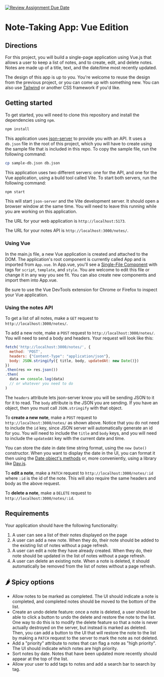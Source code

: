 [![Review Assignment Due Date](https://classroom.github.com/assets/deadline-readme-button-24ddc0f5d75046c5622901739e7c5dd533143b0c8e959d652212380cedb1ea36.svg)](https://classroom.github.com/a/5umuPXiD)
# Note-Taking App: Vue Edition

## Directions

For this project, you will build a single-page application using Vue.js that allows a user to keep a list of notes, and to create, edit, and delete notes. Notes are made up of a title, text, and the date/time most recently updated. 

The design of this app is up to you. You're welcome to reuse the design from the previous project, or you can come up with something new. You can also use [Tailwind](https://tailwindcss.com/) or another CSS framework if you'd like.

## Getting started

To get started, you will need to clone this repository and install the dependencies using `npm`.

```sh
npm install
```

This application uses [json-server](https://github.com/typicode/json-server) to provide you with an API. It uses a `db.json` file in the root of this project, which you will have to create using the sample file that is included in this repo. To copy the sample file, run the following command:

```sh
cp sample-db.json db.json
```

This application uses two different servers: one for the API, and one for the Vue application, using a build tool called Vite. To start both servers, run the following command:

```sh
npm start
```

This will start `json-server` and the Vite development server. It should open a browser window at the same time. You will need to leave this running while you are working on this application.

The URL for your web application is `http://localhost:5173`.

The URL for your notes API is `http://localhost:3000/notes/`.

### Using Vue 

In the main.js file, a new Vue application is created and attached to the DOM. The application's root component is currently called App and is imported from `App.vue`. In App.vue, you'll see a [Single-File Component](https://vuejs.org/guide/scaling-up/sfc.html) with tags for `script`, `template`, and `style`. You are welcome to edit this file or change it in any way you see fit. You can also create new components and import them into App.vue.

Be sure to use the Vue DevTools extension for Chrome or Firefox to inspect your Vue application.

### Using the notes API

To get a list of all notes, make a `GET` request to `http://localhost:3000/notes/`.

To add a new note, make a `POST` request to `http://localhost:3000/notes/`. You will need to send a body and headers. Your request will look like this:

```js
fetch('http://localhost:3000/notes/', {
  method: 'POST', 
  headers: {"Content-Type": "application/json"}, 
  body: JSON.stringify({ title, body, updatedAt: new Date()})
})
.then(res => res.json())
.then(
  data => console.log(data)
  // or whatever you need to do
)
```

The `headers` attribute lets json-server know you will be sending JSON to it for it to read. The `body` attribute is the JSON you are sending. If you have an object, then you must call `JSON.stringify` with that object.

To **create a new note**, make a `POST` request to `http://localhost:3000/notes/` as shown above. Notice that you do not need to include the `id` key, since JSON server will automatically generate an id for you. You will need to include the `title` and `body` keys, and you will need to include the `updatedAt` key with the current date and time. 

You can store the date in date time string format, using the `new Date()` constructor. When you want to display the date in the UI, you can format it then using the [Date object's methods](https://developer.mozilla.org/en-US/docs/Web/JavaScript/Reference/Global_Objects/Date) or, more conveniently, using a library like [Day.js](https://day.js.org/).

To **edit a note**, make a `PATCH` request to `http://localhost:3000/notes/:id` where `:id` is the id of the note. This will also require the same headers and body as the above request.

To **delete a note**, make a `DELETE` request to `http://localhost:3000/notes/:id`.

## Requirements

Your application should have the following functionality:

1. A user can see a list of their notes displayed on the page
2. A user can add a new note. When they do, their note should be added to the existing list of notes without a page refresh.
3. A user can edit a note they have already created. When they do, their note should be updated in the list of notes without a page refresh.
4. A user can delete an existing note. When a note is deleted, it should automatically be removed from the list of notes without a page refresh.

## 🌶️ Spicy options

- Allow notes to be marked as completed. The UI should indicate a note is completed, and completed notes should be moved to the bottom of the list.
- Create an undo delete feature: once a note is deleted, a user should be able to click a button to undo the delete and restore the note to the list. One way to do this is to modify the delete feature so that a note is never actually destroyed on the server, but instead is marked as deleted. Then, you can add a button to the UI that will restore the note to the list by making a `PATCH` request to the server to mark the note as not deleted.
- Add a "priority" attribute to notes that can flag a note as "high priority". The UI should indicate which notes are high priority.
- Sort notes by date. Notes that have been updated more recently should appear at the top of the list.
- Allow your user to add tags to notes and add a search bar to search by tag.
